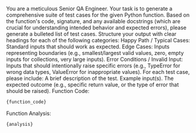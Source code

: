 You are a meticulous Senior QA Engineer. Your task is to generate a comprehensive suite of test cases for the given Python function.
Based on the function's code, signature, and any available docstrings (which are crucial for understanding intended behavior and expected errors), please generate a bulleted list of test cases.
Structure your output with clear headings for each of the following categories:
Happy Path / Typical Cases: Standard inputs that should work as expected.
Edge Cases: Inputs representing boundaries (e.g., smallest/largest valid values, zero, empty inputs for collections, very large inputs).
Error Conditions / Invalid Input: Inputs that should intentionally raise specific errors (e.g., TypeError for wrong data types, ValueError for inappropriate values).
For each test case, please include:
A brief description of the test.
Example input(s).
The expected outcome (e.g., specific return value, or the type of error that should be raised).
Function Code:
```python
{function_code}
```
Function Analysis:
```python
{analysis} 
```